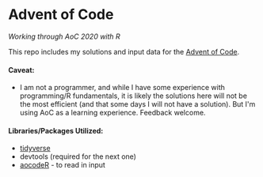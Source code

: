 # Advent of Code
_Working through AoC 2020 with R_

This repo includes my solutions and input data for the [Advent of Code](https://adventofcode.com/).

#### Caveat:
- I am not a programmer, and while I have some experience with programming/R fundamentals, it is likely the solutions here will not be the most efficient (and that some days I will not have a solution). But I'm using AoC as a learning experience. Feedback welcome.

#### Libraries/Packages Utilized:
- [tidyverse](tidyverse.org)
- devtools (required for the next one)
- [aocodeR](https://github.com/annakrystalli/aocodeR) - to read in input

